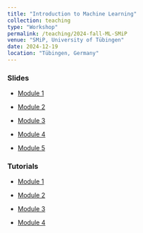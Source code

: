 ```yaml
---
title: "Introduction to Machine Learning"
collection: teaching
type: "Workshop"
permalink: /teaching/2024-fall-ML-SMiP
venue: "SMiP, University of Tübingen"
date: 2024-12-19
location: "Tübingen, Germany"
---
```


<!-- {% include base_path %} -->

<!-- naive password protection -->
<script>
    const password = "smip24";

    document.addEventListener("DOMContentLoaded", function() {
        const userPassword = prompt("Enter password to access this page:");
        if (userPassword !== password) {
            document.body.innerHTML = "<h1>Access denied</h1>";
        }
    });
</script>


### Slides

- <a href='/files/2024-fall-ML-SMiP/module1.zip'>Module 1</a>

- <a href='/files/2024-fall-ML-SMiP/module2.zip'>Module 2</a>

- <a href='/files/2024-fall-ML-SMiP/module3.zip'>Module 3</a>

- <a href='/files/2024-fall-ML-SMiP/module4.zip'>Module 4</a>

- <a href='/files/2024-fall-ML-SMiP/module5.zip'>Module 5</a>


### Tutorials

- <a href='/files/2024-fall-ML-SMiP/module1-tutorials.zip'>Module 1</a>

- <a href='/files/2024-fall-ML-SMiP/module2-tutorials.zip'>Module 2</a>

- <a href='/files/2024-fall-ML-SMiP/module3-tutorials.zip'>Module 3</a>

- <a href='/files/2024-fall-ML-SMiP/module4-tutorials.zip'>Module 4</a>

<!-- - <a href='/files/2024-fall-ML-SMiP/module5-tutorials.zip'>Module 5</a> -->

